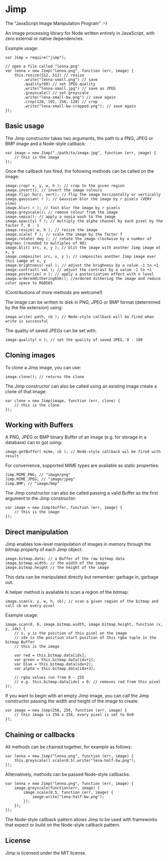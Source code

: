 # Jimp #

The "JavaScript Image Manipulation Program" :-)

An image processing library for Node written entirely in JavaScript, with zero external or native dependencies.

Example usage:

    var Jimp = require("jimp");

    // open a file called "lenna.png"
    var lenna = new Jimp("lenna.png", function (err, image) {
        this.resize(512, 512) // resize
            .write("lenna-small.png") // save
            .quality(60) // set JPEG quality
            .write("lenna-small.jpg") // save as JPEG
            .greyscale() // set greyscale
            .write("lena-small-bw.png") // save again
            .crop(128, 192, 256, 128) // crop
            .write("lena-small-bw-cropped.png"); // save again
    });

## Basic usage ##

The Jimp constructor takes two arguments, the path to a PNG, JPEG or BMP image and a Node-style callback:

    var image = new Jimp("./path/to/image.jpg", function (err, image) {
        // this is the image
    });

Once the callback has fired, the following methods can be called on the image:

    image.crop( x, y, w, h ); // crop to the given region
    image.invert(); // invert the image colours
    image.flip( horz, vert); // flip the image horizontally or vertically
    image.gaussian( r ); // Gaussian blur the image by r pixels (VERY slow)
    image.blur( r ); // fast blur the image by r pixels
    image.greyscale(); // remove colour from the image
    image.sepia(); // apply a sepia wash to the image
    image.opacity( f ); // multiply the alpha channel by each pixel by the factor f, 0 - 1
    image.resize( w, h ); // resize the image
    image.scale( f ); // scale the image by the factor f
    image.rotate( deg ); // rotate the image clockwise by a number of degrees (rounded to multiples of 90)
    image.blit( src, x, y ); // blit the image with another Jimp image at x, y
    image.composite( src, x, y ); // composites another Jimp image over this iamge at x, y
    image.brightness( val ); // adjust the brighness by a value -1 to +1
    image.contrast( val ); // adjust the contrast by a value -1 to +1
    image.posterize( n ); // apply a posterization effect with n level
    image.ordereddithering656(); //ordered dithering the image and reduce color space to RGB565

(Contributions of more methods are welcome!)

The image can be written to disk in PNG, JPEG or BMP format (determined by the file extension) using:

    image.write( path, cb ); // Node-style callback will be fired when write is successful

The quality of saved JPEGs can be set with:

    image.quality( n ); // set the quality of saved JPEG, 0 - 100

## Cloning images ##

To clone a Jimp image, you can use:

    image.clone(); // returns the clone

The Jimp constructor can also be called using an existing image create a clone of that image:

    var clone = new Jimp(image, function (err, clone) {
        // this is the clone
    });

## Working with Buffers ##

A PNG, JPEG or BMP binary Buffer of an image (e.g. for storage in a database) can to got using:

    image.getBuffer( mime, cb ); // Node-style callback wil be fired with result

For convenience, supported MIME types are available as static properties:

    Jimp.MIME_PNG; // "image/png"
    Jimp.MIME_JPEG; // "image/jpeg"
    Jimp.BMP; // "image/bmp"

The Jimp constructor can also be called passing a valid Buffer as the first argument to the Jimp constructor:

    var image = new Jimp(buffer, function (err, image) {
        // this is the image
    });

## Direct manipulation ##

Jimp enables low-level manipulation of images in memory through the bitmap property of each Jimp object:

    image.bitmap.data; // a Buffer of the raw bitmap data
    image.bitmap.width; // the width of the image
    image.bitmap.height // the height of the image

This data can be manipulated directly but remember: garbage in, garbage out.

A helper method is available to scan a region of the bitmap:

    image.scan(x, y, w, h, cb); // scan a given region of the bitmap and call cb on every pixel
    
Example usage:

    image.scan(0, 0, image.bitmap.width, image.bitmap.height, function (x, y, idx) {
        // x, y is the position of this pixel on the image
        // idx is the position start position of this rgba tuple in the bitmap Buffer
        // this is the image
        
        var red = this.bitmap.data[idx];
        var green = this.bitmap.data[idx+1];
        var blue = this.bitmap.data[idx+2];
        var alpha = this.bitmap.data[idx+3];
        
        // rgba values run from 0 - 255
        // e.g. this.bitmap.data[idx] = 0; // removes red from this pixel
    });

If you want to begin with an empty Jimp image, you can call the Jimp constructor passing the width and height of the image to create:

    var image = new Jimp(256, 256, function (err, image) {
        // this image is 256 x 256, every pixel is set to 0x0
    });

## Chaining or callbacks ##

All methods can be chained together, for example as follows:

    var lenna = new Jimp("lenna.png", function (err, image) {
        this.greyscale().scale(0.5).write("lena-half-bw.png");
    });

Alternatively, methods can be passed Node-style callbacks:

    var lenna = new Jimp("lenna.png", function (err, image) {
        image.greyscale(function(err, image) {
            image.scale(0.5, function (err, image) {
                image.write("lena-half-bw.png");
            });
        });
    });

The Node-style callback pattern allows Jimp to be used with frameworks that expect or build on the Node-style callback pattern.

## License ##

Jimp is licensed under the MIT license.
